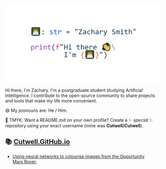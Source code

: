 ![Hi there, I'm Zachary](https://github.com/Cutwell/Cutwell/blob/5b9f91378bf49382bb90fa2b5563feb55aa21422/assets/zachary-readme-header.png "Hi there, I'm Zachary")

Hi there, I'm Zachary. I'm a postgraduate student studying Artificial Intelligence. I contribute to the open-source community to share projects and tools that make my life more convenient. 

😄 My pronouns are: He / Him.

🌈 TMYK: Want a README.md on your own profile? Create a ✨ _special_ ✨ repository using your exact username (mine was **Cutwell/Cutwell**).

## 📚 [Cutwell.GitHub.io](https://cutwell.github.io/)
<!-- BLOG-POST-LIST:START -->
- [Using neural networks to colourise images from the Opportunity Mars Rover.](http://cutwell.github.io//opportunity-rover-colourised/)
<!-- BLOG-POST-LIST:END -->